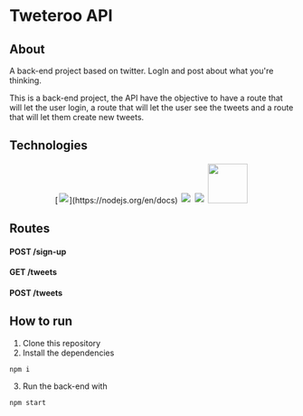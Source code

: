 # Tweteroo API

## About

A back-end project based on twitter. LogIn and post about what you're thinking.

This is a back-end project, the API have the objective to have a route that will let the user login, a route that will let the user see the tweets and a route that will let them create new tweets.

## Technologies
<p align='center'>
[<img style='margin: 2px;' src='https://img.shields.io/badge/Node.js-43853D?style=for-the-badge&logo=node.js&logoColor=white'/>](https://nodejs.org/en/docs)
<img style='margin: 2px;' src='https://img.shields.io/badge/JavaScript-F7DF1E?style=for-the-badge&logo=javascript&logoColor=black'/>
<img style='margin: 2px;' src='https://img.shields.io/badge/express.js-%23404d59.svg?style=for-the-badge&logo=express&logoColor=%2361DAFB'/>
<img style='margin: 2px; width:70px' src='https://img.shields.io/badge/NPM-%23CB3837.svg?style=for-the-badge&logo=npm&logoColor=white/'>
</p>

## Routes

#### <span style='font-weight:bold;'>POST</span> /sign-up

#### <span style='font-weight:bold;'>GET</span> /tweets

#### <span style='font-weight:bold;'>POST</span> /tweets

## How to run

1. Clone this repository
2. Install the dependencies
```
npm i
```
3. Run the back-end with
```
npm start
```
